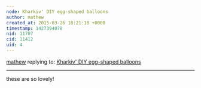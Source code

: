 ```yaml
---
node: Kharkiv' DIY egg-shaped balloons
author: mathew
created_at: 2015-03-26 18:21:18 +0000
timestamp: 1427394078
nid: 11707
cid: 11412
uid: 4
---
```




[mathew](../profile/mathew) replying to: [Kharkiv' DIY egg-shaped balloons](../notes/Alex_the_Ukrainian/03-21-2015/kharkiv-diy-egg-shaped-balloons)

----
these are so lovely!